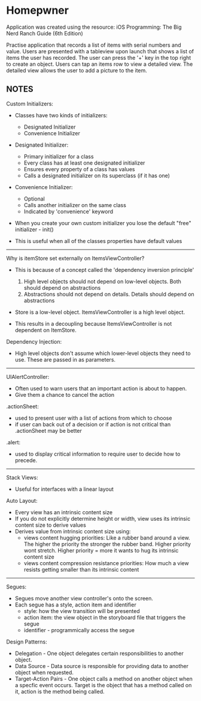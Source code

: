 # Homepwner

Application was created using the resource: iOS Programming: The Big Nerd Ranch Guide (6th Edition)

Practise application that records a list of items with serial numbers and value. Users are presented with a tableview upon launch that
shows a list of items the user has recorded. The user can press the '+' key in the top right to create an object. Users can tap an items
row to view a detailed view. The detailed view allows the user to add a picture to the item.

NOTES
----------------------------------------------------------------------------------------------------------------------------------

Custom Initializers:
- Classes have two kinds of initializers:
    - Designated Initializer
    - Convenience Initializer
    
- Designated Initializer:
    - Primary initializer for a class
    - Every class has at least one designated initializer
    - Ensures every property of a class has values
    - Calls a designated initializer on its superclass (if it has one)
    
- Convenience Initializer:
    - Optional
    - Calls another initializer on the same class 
    - Indicated by 'convenience' keyword
    
- When you create your own custom initializer you lose the default "free" initializer - init() 
- This is useful when all of the classes properties have default values

-----------------------------------------------------------------------------------------------------------------------------------

Why is itemStore set externally on ItemsViewController?
- This is because of a concept called the 'dependency inversion principle'
    1. High level objects should not depend on low-level objects. Both should depend on abstractions
    2. Abstractions should not depend on details. Details should depend on abstractions
    
- Store is a low-level object. ItemsViewController is a high level object.
- This results in a decoupling because ItemsViewController is not dependent on ItemStore.

Dependency Injection:
- High level objects don't assume which lower-level objects they need to use. These are passed in as parameters.

-----------------------------------------------------------------------------------------------------------------------------------

UIAlertController:
- Often used to warn users that an important action is about to happen.
- Give them a chance to cancel the action

.actionSheet:
- used to present user with a list of actions from which to choose
- if user can back out of a decision or if action is not critical than .actionSheet may be better

.alert:
- used to display critical information to require user to decide how to precede.

-----------------------------------------------------------------------------------------------------------------------------------

Stack Views:
- Useful for interfaces with a linear layout 

Auto Layout:
- Every view has an intrinsic content size
- If you do not explicitly determine height or width, view uses its intrinsic content size to derive values
- Derives value from intrinsic content size using:
    - views content hugging priorities: Like a rubber band around a view. The higher the priority the stronger the rubber band. Higher priority wont stretch. Higher priority = more it wants to hug its intrinsic content size
    - views content compression resistance priorities: How much a view resists getting smaller than its intrinsic content 

-----------------------------------------------------------------------------------------------------------------------------------

Segues:
- Segues move another view controller's onto the screen.
- Each segue has a style, action item and identifier
    - style: how the view transition will be presented
    - action item: the view object in the storyboard file that triggers the segue
    - identifier - programmically access the segue
    


Design Patterns:

- Delegation - One object delegates certain responsibilities to another object.
- Data Source - Data source is responsible for providing data to another object when requested.
- Target-Action Pairs - One object calls a method on another object when a specfic event occurs. Target is the object that has a method called on it, action is the method being called. 
